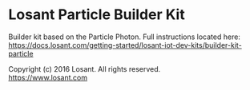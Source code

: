 # Losant Particle Builder Kit

Builder kit based on the Particle Photon. Full instructions located here: https://docs.losant.com/getting-started/losant-iot-dev-kits/builder-kit-particle

Copyright (c) 2016 Losant. All rights reserved. <br />
https://www.losant.com
